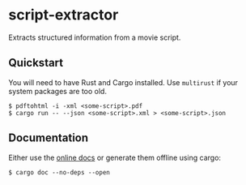 # script-extractor

Extracts structured information from a movie script.

## Quickstart

You will need to have Rust and Cargo installed.  Use `multirust` if
your system packages are too old.

```
$ pdftohtml -i -xml <some-script>.pdf
$ cargo run -- --json <some-script>.xml > <some-script>.json
```

## Documentation

Either use the [online docs] or generate them offline using cargo:
```
$ cargo doc --no-deps --open
```

[online docs]: https://heylu.github.io/fis/docs/script_extractor/
